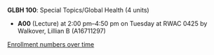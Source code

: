 **GLBH 100**: Special Topics/Global Health (4 units)

- **A00** (Lecture) at 2:00 pm–4:50 pm on Tuesday at RWAC 0425 by Walkover, Lillian B (A16711297)

[Enrollment numbers over time](./GLBH100.tsv)
